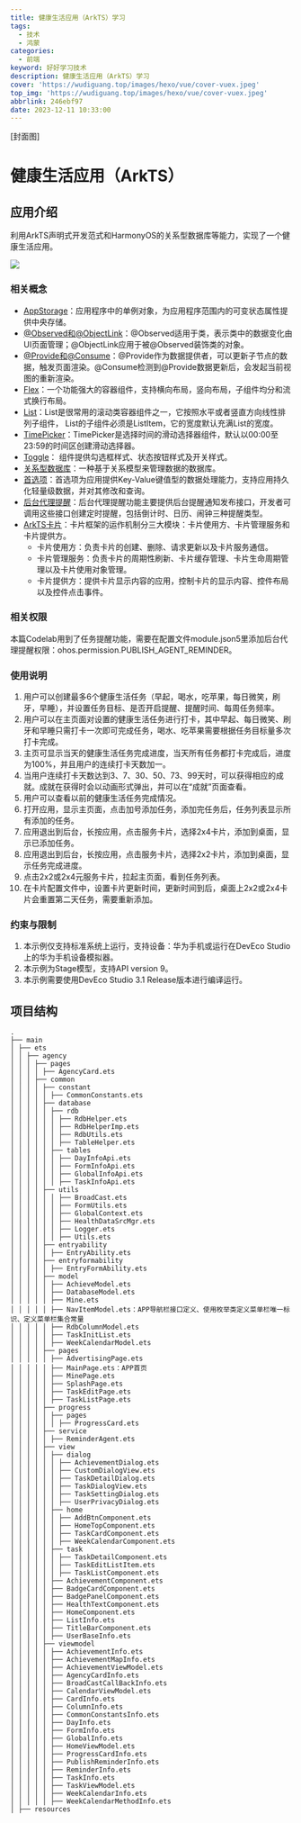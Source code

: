 ```yaml
---
title: 健康生活应用（ArkTS）学习
tags:
  - 技术
  - 鸿蒙
categories:
  - 前端
keyword: 好好学习技术
description: 健康生活应用（ArkTS）学习
cover: 'https://wudiguang.top/images/hexo/vue/cover-vuex.jpeg'
top_img: 'https://wudiguang.top/images/hexo/vue/cover-vuex.jpeg'
abbrlink: 246ebf97
date: 2023-12-11 10:33:00
---
```


[封面图]

# 健康生活应用（ArkTS）

## 应用介绍
利用ArkTS声明式开发范式和HarmonyOS的关系型数据库等能力，实现了一个健康生活应用。

![](https://wudiguang.top/images/hexo/post/health_life.gif)

### 相关概念
- [AppStorage](https://developer.harmonyos.com/cn/docs/documentation/doc-guides-V3/arkts-appstorage-0000001524417209-V3)：应用程序中的单例对象，为应用程序范围内的可变状态属性提供中央存储。
- [@Observed和@ObjectLink](https://developer.harmonyos.com/cn/docs/documentation/doc-guides-V3/arkts-observed-and-objectlink-0000001473697338-V3)：@Observed适用于类，表示类中的数据变化由UI页面管理；@ObjectLink应用于被@Observed装饰类的对象。
- [@Provide和@Consume](https://developer.harmonyos.com/cn/docs/documentation/doc-guides-V3/arkts-provide-and-consume-0000001473857338-V3)：@Provide作为数据提供者，可以更新子节点的数据，触发页面渲染。@Consume检测到@Provide数据更新后，会发起当前视图的重新渲染。
- [Flex](https://developer.harmonyos.com/cn/docs/documentation/doc-references-V3/ts-container-flex-0000001427902472-V3?catalogVersion=V3)：一个功能强大的容器组件，支持横向布局，竖向布局，子组件均分和流式换行布局。
- [List](https://developer.harmonyos.com/cn/docs/documentation/doc-references-V3/ts-container-list-0000001477981213-V3?catalogVersion=V3)：List是很常用的滚动类容器组件之一，它按照水平或者竖直方向线性排列子组件， List的子组件必须是ListItem，它的宽度默认充满List的宽度。
- [TimePicker](https://developer.harmonyos.com/cn/docs/documentation/doc-references-V3/ts-basic-components-timepicker-0000001478341149-V3?catalogVersion=V3)：TimePicker是选择时间的滑动选择器组件，默认以00:00至23:59的时间区创建滑动选择器。
- [Toggle](https://developer.harmonyos.com/cn/docs/documentation/doc-references-V3/ts-basic-components-toggle-0000001478061705-V3?catalogVersion=V3)： 组件提供勾选框样式、状态按钮样式及开关样式。
- [关系型数据库](https://developer.harmonyos.com/cn/docs/documentation/doc-guides-V3/data-persistence-by-rdb-store-0000001505752421-V3?catalogVersion=V3)：一种基于关系模型来管理数据的数据库。
- [首选项](https://developer.harmonyos.com/cn/docs/documentation/doc-guides-V3/data-persistence-by-preferences-0000001505432513-V3?catalogVersion=V3)：首选项为应用提供Key-Value键值型的数据处理能力，支持应用持久化轻量级数据，并对其修改和查询。
- [后台代理提醒](https://developer.harmonyos.com/cn/docs/documentation/doc-guides-V3/agent-powered-reminder-0000001663585481-V3?catalogVersion=V3)：后台代理提醒功能主要提供后台提醒通知发布接口，开发者可调用这些接口创建定时提醒，包括倒计时、日历、闹钟三种提醒类型。
- [ArkTS卡片](https://developer.harmonyos.com/cn/docs/documentation/doc-guides-V3/arkts-ui-widget-working-principles-0000001485485850-V3)：卡片框架的运作机制分三大模块：卡片使用方、卡片管理服务和卡片提供方。
  - 卡片使用方：负责卡片的创建、删除、请求更新以及卡片服务通信。
  - 卡片管理服务：负责卡片的周期性刷新、卡片缓存管理、卡片生命周期管理以及卡片使用对象管理。
  - 卡片提供方：提供卡片显示内容的应用，控制卡片的显示内容、控件布局以及控件点击事件。

### 相关权限
本篇Codelab用到了任务提醒功能，需要在配置文件module.json5里添加后台代理提醒权限：ohos.permission.PUBLISH_AGENT_REMINDER。

### 使用说明

1. 用户可以创建最多6个健康生活任务（早起，喝水，吃苹果，每日微笑，刷牙，早睡），并设置任务目标、是否开启提醒、提醒时间、每周任务频率。
2. 用户可以在主页面对设置的健康生活任务进行打卡，其中早起、每日微笑、刷牙和早睡只需打卡一次即可完成任务，喝水、吃苹果需要根据任务目标量多次打卡完成。
3. 主页可显示当天的健康生活任务完成进度，当天所有任务都打卡完成后，进度为100%，并且用户的连续打卡天数加一。
4. 当用户连续打卡天数达到3、7、30、50、73、99天时，可以获得相应的成就。成就在获得时会以动画形式弹出，并可以在“成就”页面查看。
5. 用户可以查看以前的健康生活任务完成情况。
6. 打开应用，显示主页面，点击加号添加任务，添加完任务后，任务列表显示所有添加的任务。
7. 应用退出到后台，长按应用，点击服务卡片，选择2x4卡片，添加到桌面，显示已添加任务。
8. 应用退出到后台，长按应用，点击服务卡片，选择2x2卡片，添加到桌面，显示任务完成进度。
9. 点击2x2或2x4元服务卡片，拉起主页面，看到任务列表。
10. 在卡片配置文件中，设置卡片更新时间，更新时间到后，桌面上2x2或2x4卡片会重置第二天任务，需要重新添加。

### 约束与限制
1. 本示例仅支持标准系统上运行，支持设备：华为手机或运行在DevEco Studio上的华为手机设备模拟器。
2. 本示例为Stage模型，支持API version 9。
3. 本示例需要使用DevEco Studio 3.1 Release版本进行编译运行。

## 项目结构

```
.
├── main
│ ├── ets
│ │ ├── agency
│ │ │ ├── pages
│ │ │ │ ├── AgencyCard.ets
│ │ │ ├── common   
│ │ │ │ ├── constant
│ │ │ │ │ ├── CommonConstants.ets   
│ │ │ │ ├── database
│ │ │ │ │ ├── rdb   
│ │ │ │ │ │ ├── RdbHelper.ets
│ │ │ │ │ │ ├── RdbHelperImp.ets
│ │ │ │ │ │ ├── RdbUtils.ets
│ │ │ │ │ │ ├── TableHelper.ets
│ │ │ │ │ ├── tables
│ │ │ │ │ │ ├── DayInfoApi.ets
│ │ │ │ │ │ ├── FormInfoApi.ets
│ │ │ │ │ │ ├── GlobalInfoApi.ets
│ │ │ │ │ │ ├── TaskInfoApi.ets
│ │ │ │ ├── utils
│ │ │ │ │ │ ├── BroadCast.ets
│ │ │ │ │ │ ├── FormUtils.ets
│ │ │ │ │ │ ├── GlobalContext.ets
│ │ │ │ │ │ ├── HealthDataSrcMgr.ets
│ │ │ │ │ │ ├── Logger.ets
│ │ │ │ │ │ ├── Utils.ets
│ │ │ │ ├── entryability
│ │ │ │ │ ├── EntryAbility.ets
│ │ │ │ ├── entryformability
│ │ │ │ │ ├── EntryFormAbility.ets
│ │ │ │ ├── model
│ │ │ │ │ ├── AchieveModel.ets
│ │ │ │ │ ├── DatabaseModel.ets
│ │ │ │ │ ├── Mine.ets
│ │ │ │ │ ├── NavItemModel.ets：APP导航栏接口定义、使用枚举类定义菜单栏唯一标识、定义菜单栏集合常量
│ │ │ │ │ ├── RdbColumnModel.ets
│ │ │ │ │ ├── TaskInitList.ets
│ │ │ │ │ ├── WeekCalendarModel.ets
│ │ │ │ ├── pages
│ │ │ │ │ ├── AdvertisingPage.ets
│ │ │ │ │ ├── MainPage.ets：APP首页
│ │ │ │ │ ├── MinePage.ets
│ │ │ │ │ ├── SplashPage.ets
│ │ │ │ │ ├── TaskEditPage.ets
│ │ │ │ │ ├── TaskListPage.ets
│ │ │ │ ├── progress
│ │ │ │ │ ├── pages
│ │ │ │ │ │ ├── ProgressCard.ets
│ │ │ │ ├── service
│ │ │ │ │ ├── ReminderAgent.ets
│ │ │ │ ├── view
│ │ │ │ │ ├── dialog
│ │ │ │ │ │ ├── AchievementDialog.ets
│ │ │ │ │ │ ├── CustomDialogView.ets
│ │ │ │ │ │ ├── TaskDetailDialog.ets
│ │ │ │ │ │ ├── TaskDialogView.ets
│ │ │ │ │ │ ├── TaskSettingDialog.ets
│ │ │ │ │ │ ├── UserPrivacyDialog.ets
│ │ │ │ │ ├── home
│ │ │ │ │ │ ├── AddBtnComponent.ets
│ │ │ │ │ │ ├── HomeTopComponent.ets
│ │ │ │ │ │ ├── TaskCardComponent.ets
│ │ │ │ │ │ ├── WeekCalendarComponent.ets
│ │ │ │ │ ├── task
│ │ │ │ │ │ ├── TaskDetailComponent.ets
│ │ │ │ │ │ ├── TaskEditListItem.ets
│ │ │ │ │ │ ├── TaskListComponent.ets
│ │ │ │ │ ├── AchievementComponent.ets
│ │ │ │ │ ├── BadgeCardComponent.ets
│ │ │ │ │ ├── BadgePanelComponent.ets
│ │ │ │ │ ├── HealthTextComponent.ets
│ │ │ │ │ ├── HomeComponent.ets
│ │ │ │ │ ├── ListInfo.ets
│ │ │ │ │ ├── TitleBarComponent.ets
│ │ │ │ │ ├── UserBaseInfo.ets
│ │ │ │ ├── viewmodel
│ │ │ │ │ ├── AchievementInfo.ets
│ │ │ │ │ ├── AchievementMapInfo.ets
│ │ │ │ │ ├── AchievementViewModel.ets
│ │ │ │ │ ├── AgencyCardInfo.ets
│ │ │ │ │ ├── BroadCastCallBackInfo.ets
│ │ │ │ │ ├── CalendarViewModel.ets
│ │ │ │ │ ├── CardInfo.ets
│ │ │ │ │ ├── ColumnInfo.ets
│ │ │ │ │ ├── CommonConstantsInfo.ets
│ │ │ │ │ ├── DayInfo.ets
│ │ │ │ │ ├── FormInfo.ets
│ │ │ │ │ ├── GlobalInfo.ets
│ │ │ │ │ ├── HomeViewModel.ets
│ │ │ │ │ ├── ProgressCardInfo.ets
│ │ │ │ │ ├── PublishReminderInfo.ets
│ │ │ │ │ ├── ReminderInfo.ets
│ │ │ │ │ ├── TaskInfo.ets
│ │ │ │ │ ├── TaskViewModel.ets
│ │ │ │ │ ├── WeekCalendarInfo.ets
│ │ │ │ │ ├── WeekCalendarMethodInfo.ets
│ ├── resources